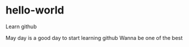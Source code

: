 # hello-world
Learn github 

May day is a good day to start learning github
Wanna be one of the best
